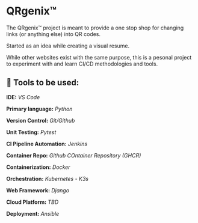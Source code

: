 # QRgenix™

The QRgenix™ project is meant to provide a one stop shop for changing links (or anything else) into QR codes.

Started as an idea while creating a visual resume.

While other websites exist with the same purpose, this is a pesonal project to experiment with and learn CI/CD methodologies and tools.

## 🔧  Tools to be used:

**IDE:** _VS Code_

**Primary language:** _Python_

**Version Control:** _Git/Github_

**Unit Testing:** _Pytest_

**CI Pipeline Automation:** _Jenkins_

**Container Repo:** _Github COntainer Repository (GHCR)_

**Containerization:** _Docker_

**Orchestration:** _Kubernetes - K3s_

**Web Framework:** _Django_

**Cloud Platform:** _TBD_

**Deployment:** _Ansible_
